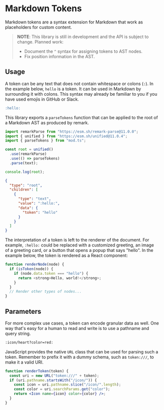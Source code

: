 # Markdown Tokens

Markdown tokens are a syntax extension for Markdown that work as placeholders
for custom content.

> **NOTE**: This library is still in development and the API is subject to
> change. Planned work:
>
> - Document the `^` syntax for assigning tokens to AST nodes.
> - Fix position information in the AST.

## Usage

A token can be any text that does not contain whitespace or colons (`:`). In the
example below, `hello` is a token. It can be used in Markdown by surrounding it
with colons. This syntax may already be familiar to you if you have used emojis
in GitHub or Slack.

```markdown
:hello:
```

This library exports a `parseTokens` function that can be applied to the root of
a Markdown AST as produced by remark.

```js
import remarkParse from "https://esm.sh/remark-parse@11.0.0";
import { unified } from "https://esm.sh/unified@11.0.4";
import { parseTokens } from "mod.ts";

const root = unified()
  .use(remarkParse)
  .use(() => parseTokens)
  .parse(text);

console.log(root);
```

```json
{
  "type": "root",
  "children": [
    {
      "type": "text",
      "value": ":hello:",
      "data": {
        "token": "hello"
      }
    }
  ]
}
```

The interpretation of a token is left to the renderer of the document. For
example, `:hello:` could be replaced with a customized greeting, an image of a
greeting card, or a button that opens a popup that says "hello". In the example
below, the token is rendered as a React component:

```js
function renderNode(node) {
  if (isToken(node)) {
    if (node.data.token === "hello") {
      return <strong>Hello, world!</strong>;
    }
  }
  // Render other types of nodes...
}
```

## Parameters

For more complex use cases, a token can encode granular data as well. One way
that's easy for a human to read and write is to use a pathname and query string.

```markdown
:icon/heart?color=red:
```

JavaScript provides the native `URL` class that can be used for parsing such a
token. Remember to prefix it with a dummy schema, such as `token:///`, to make
it a valid URI.

```jsx
function renderToken(token) {
  const uri = new URL("token:///" + token);
  if (uri.pathname.startsWith("/icon/")) {
    const icon = uri.pathname.slice("/icon/".length);
    const color = uri.searchParams.get("color");
    return <Icon name={icon} color={color} />;
  }
}
```
